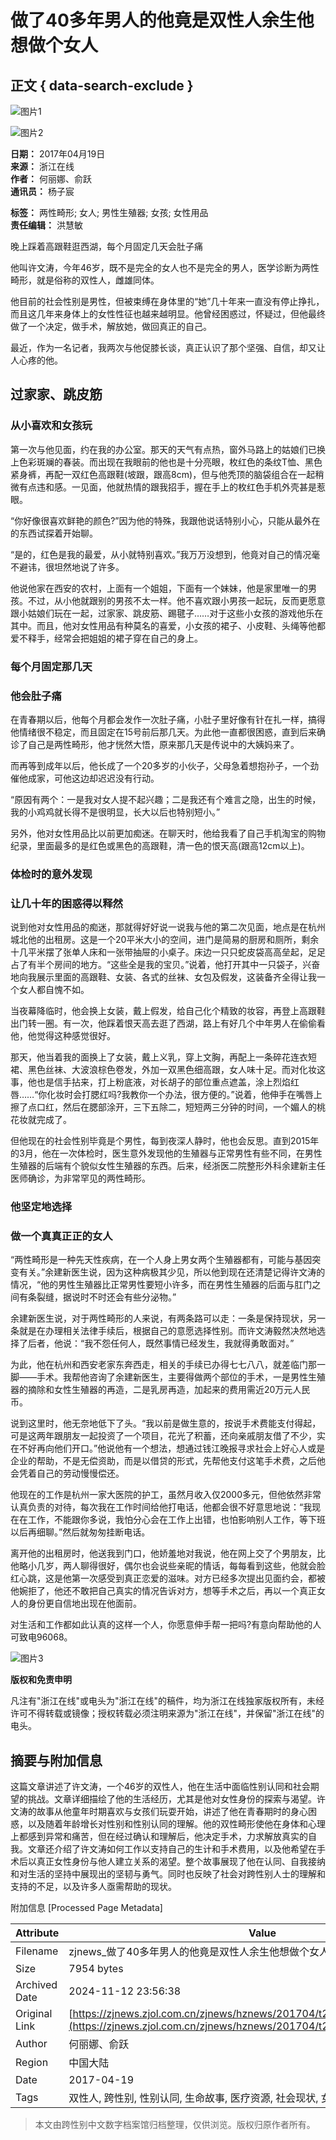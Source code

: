 # 做了40多年男人的他竟是双性人余生他想做个女人

## 正文 { data-search-exclude }


![图片1](../../../xnlm/zjxw_xl/zjxw_xltbtp/201703/W020170302540511352453.jpg)

![图片2](../../../xnlm/zjxw_xl/zjxw_xltbtp/201611/W020161114384562031905.jpg)

**日期：** 2017年04月19日  
**来源：** 浙江在线  
**作者：** 何丽娜、俞跃  
**通讯员：** 杨子宸

**标签：** 两性畸形; 女人; 男性生殖器; 女孩; 女性用品  
**责任编辑：** 洪慧敏

晚上踩着高跟鞋逛西湖，每个月固定几天会肚子痛

他叫许文涛，今年46岁，既不是完全的女人也不是完全的男人，医学诊断为两性畸形，就是俗称的双性人，雌雄同体。

他目前的社会性别是男性，但被束缚在身体里的“她”几十年来一直没有停止挣扎，而且这几年来身体上的女性性征也越来越明显。他曾经困惑过，怀疑过，但他最终做了一个决定，做手术，解放她，做回真正的自己。

最近，作为一名记者，我两次与他促膝长谈，真正认识了那个坚强、自信，却又让人心疼的他。

## 过家家、跳皮筋

### 从小喜欢和女孩玩

第一次与他见面，约在我的办公室。那天的天气有点热，窗外马路上的姑娘们已换上色彩斑斓的春装。而出现在我眼前的他也是十分亮眼，枚红色的条纹T恤、黑色紧身裤，再配一双红色高跟鞋(坡跟，跟高8cm)，但与他秃顶的脑袋组合在一起稍微有点违和感。一见面，他就热情的跟我招手，握在手上的枚红色手机外壳甚是惹眼。

“你好像很喜欢鲜艳的颜色?”因为他的特殊，我跟他说话特别小心，只能从最外在的东西试探着开始聊。

“是的，红色是我的最爱，从小就特别喜欢。”我万万没想到，他竟对自己的情况毫不避讳，很坦然地说了许多。

他说他家在西安的农村，上面有一个姐姐，下面有一个妹妹，他是家里唯一的男孩。不过，从小他就跟别的男孩不太一样。他不喜欢跟小男孩一起玩，反而更愿意跟小姑娘们玩在一起，过家家、跳皮筋、踢毽子……对于这些小女孩的游戏他乐在其中。而且，他对女性用品有种莫名的喜爱，小女孩的裙子、小皮鞋、头绳等他都爱不释手，经常会把姐姐的裙子穿在自己的身上。

### 每个月固定那几天

### 他会肚子痛

在青春期以后，他每个月都会发作一次肚子痛，小肚子里好像有针在扎一样，搞得他情绪很不稳定，而且固定在15号前后那几天。为此他一直都很困惑，直到后来确诊了自己是两性畸形，他才恍然大悟，原来那几天是传说中的大姨妈来了。

而再等到成年以后，他长成了一个20多岁的小伙子，父母急着想抱孙子，一个劲催他成家，可他这边却迟迟没有行动。

“原因有两个：一是我对女人提不起兴趣；二是我还有个难言之隐，出生的时候，我的小鸡鸡就长得不是很明显，长大以后也特别短小。”

另外，他对女性用品比以前更加痴迷。在聊天时，他给我看了自己手机淘宝的购物纪录，里面最多的是红色或黑色的高跟鞋，清一色的恨天高(跟高12cm以上)。

### 体检时的意外发现

### 让几十年的困惑得以释然

说到他对女性用品的痴迷，那就得好好说一说我与他的第二次见面，地点是在杭州城北他的出租房。这是一个20平米大小的空间，进门是简易的厨房和厕所，剩余十几平米摆了张单人床和一张带抽屉的小桌子。床边一只只蛇皮袋高高垒起，足足占了有半个房间的地方。“这些全是我的宝贝。”说着，他打开其中一只袋子，兴奋地向我展示里面的高跟鞋、女装、各式的丝袜、女包及假发，这装备齐全得让我一个女人都自愧不如。

当夜幕降临时，他会换上女装，戴上假发，给自己化个精致的妆容，再登上高跟鞋出门转一圈。有一次，他踩着恨天高去逛了西湖，路上有好几个中年男人在偷偷看他，他觉得这种感觉很好。

那天，他当着我的面换上了女装，戴上义乳，穿上文胸，再配上一条碎花连衣短裙、黑色丝袜、大波浪棕色卷发，外加一双黑色细高跟，女人味十足。而对化妆这事，他也是信手拈来，打上粉底液，对长胡子的部位重点遮盖，涂上烈焰红唇……“你化妆时会打腮红吗?我教你一个办法，很方便的。”说着，他伸手在嘴唇上擦了点口红，然后在腮部涂开，三下五除二，短短两三分钟的时间，一个媚人的桃花妆就完成了。

但他现在的社会性别毕竟是个男性，每到夜深人静时，他也会反思。直到2015年的3月，他在一次体检时，医生意外发现他的生殖器与正常男性有些不同，在男性生殖器的后端有个貌似女性生殖器的东西。后来，经浙医二院整形外科余建新主任医师确诊，为非常罕见的两性畸形。

### 他坚定地选择

### 做一个真真正正的女人

“两性畸形是一种先天性疾病，在一个人身上男女两个生殖器都有，可能与基因突变有关。”余建新医生说，因为这种病极其少见，所以他到现在还清楚记得许文涛的情况，“他的男性生殖器比正常男性要短小许多，而在男性生殖器的后面与肛门之间有条裂缝，据说时不时还会有些分泌物。”

余建新医生说，对于两性畸形的人来说，有两条路可以走：一条是保持现状，另一条就是在办理相关法律手续后，根据自己的意愿选择性别。而许文涛毅然决然地选择了后者，他说：“我不怨任何人，既然事情已经发生，我就得勇敢面对。”

为此，他在杭州和西安老家东奔西走，相关的手续已办得七七八八，就差临门那一脚——手术。我帮他咨询了余建新医生，主要得做两个部位的手术，一是男性生殖器的摘除和女性生殖器的再造，二是乳房再造，加起来的费用需近20万元人民币。

说到这里时，他无奈地低下了头。“我以前是做生意的，按说手术费能支付得起，可是这两年跟朋友一起投资了一个项目，花光了积蓄，还向亲戚朋友借了不少，实在不好再向他们开口。”他说他有一个想法，想通过钱江晚报寻求社会上好心人或是企业的帮助，不是无偿资助，而是以借贷的形式，先帮他支付这笔手术费，之后他会凭着自己的劳动慢慢偿还。

他现在的工作是杭州一家大医院的护工，虽然月收入仅2000多元，但他依然非常认真负责的对待，每次我在工作时间给他打电话，他都会很不好意思地说：“我现在在工作，不能跟你多说，我怕分心会在工作上出错，也怕影响别人工作，等下班以后再细聊。”然后就匆匆挂断电话。

离开他的出租房时，他送我到门口，他娇羞地对我说，他在网上交了个男朋友，比他略小几岁，两人聊得很好，偶尔也会说些亲昵的情话，每每看到这些，他就会脸红心跳，这是他第一次感受到真正恋爱的滋味。对方已经多次提出见面约会，都被他婉拒了，他还不敢把自己真实的情况告诉对方，想等手术之后，再以一个真正女人的身份更自信地出现在他面前。

对生活和工作都如此认真的这样一个人，你愿意伸手帮一把吗?有意向帮助他的人可致电96068。

![图片3](./W020170419257441048708.jpg)

**版权和免责申明**

凡注有"浙江在线"或电头为"浙江在线"的稿件，均为浙江在线独家版权所有，未经许可不得转载或镜像；授权转载必须注明来源为"浙江在线"，并保留"浙江在线"的电头。

## 摘要与附加信息

<!-- tcd_abstract -->
这篇文章讲述了许文涛，一个46岁的双性人，他在生活中面临性别认同和社会期望的挑战。文章详细描绘了他的生活经历，尤其是他对女性身份的探索与渴望。许文涛的故事从他童年时期喜欢与女孩们玩耍开始，讲述了他在青春期时的身心困惑，以及随着年龄增长对性别和性别认同的理解。他的双性畸形使他在身体和心理上都感到异常和痛苦，但在经过确认和理解后，他决定手术，力求解放真实的自我。文章还介绍了许文涛如何工作以支持自己的生计和手术费用，以及他希望在手术后以真正女性身份与他人建立关系的渴望。整个故事展现了他在认同、自我接纳和对生活的坚持中展现出的坚韧与勇气。同时也反映了社会对跨性别人士的理解和支持的不足，以及许多人亟需帮助的现状。
<!-- tcd_abstract_end -->

附加信息 [Processed Page Metadata]

| Attribute       | Value                                  |
|-----------------|----------------------------------------|
| Filename        | zjnews_做了40多年男人的他竟是双性人余生他想做个女人_-_浙江新闻.md                             |
| Size            | 7954 bytes                           |
| Archived Date   | 2024-11-12 23:56:38                             |
| Original Link   | [https://zjnews.zjol.com.cn/zjnews/hznews/201704/t20170419_3481080.shtml](https://zjnews.zjol.com.cn/zjnews/hznews/201704/t20170419_3481080.shtml)                       |
| Author          | 何丽娜、俞跃                               |
| Region          | 中国大陆                               |
| Date            | 2017-04-19                                 |
| Tags            | 双性人, 跨性别, 性别认同, 生命故事, 医疗资源, 社会现状, 女性身份, 情感经历                                 |
>
> 本文由跨性别中文数字档案馆归档整理，仅供浏览。版权归原作者所有。
>